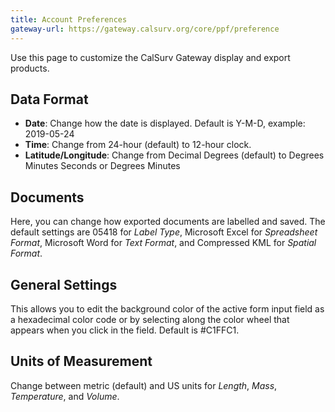 ```yaml
---
title: Account Preferences
gateway-url: https://gateway.calsurv.org/core/ppf/preference
---
```

Use this page to customize the CalSurv Gateway display and export products.

## Data Format
* **Date**: Change how the date is displayed. Default is Y-M-D, example: 2019-05-24
* **Time**: Change from 24-hour (default) to 12-hour clock.
* **Latitude/Longitude**: Change from Decimal Degrees (default) to Degrees Minutes Seconds or Degrees Minutes

## Documents
Here, you can change how exported documents are labelled and saved. The default settings are 05418 for *Label Type*, Microsoft Excel for *Spreadsheet Format*, Microsoft Word for *Text Format*, and Compressed KML for *Spatial Format*.

## General Settings
This allows you to edit the background color of the active form input field as a hexadecimal color code or by selecting along the color wheel that appears when you click in the field. Default is #C1FFC1.

## Units of Measurement
Change between metric (default) and US units for *Length*, *Mass*, *Temperature*, and *Volume*.

